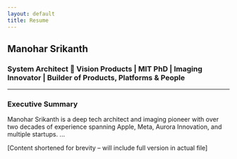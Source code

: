 ```yaml
---
layout: default
title: Resume
---
```



## Manohar Srikanth
### System Architect  Vision Products | MIT PhD | Imaging Innovator | Builder of Products, Platforms & People  

---

### Executive Summary
Manohar Srikanth is a deep tech architect and imaging pioneer with over two decades of experience spanning Apple, Meta, Aurora Innovation, and multiple startups. ...

[Content shortened for brevity – will include full version in actual file]

